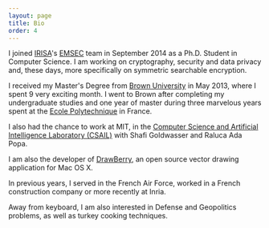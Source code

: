 ```yaml
---
layout: page
title: Bio
order: 4
---
```



I joined [IRISA](https://www.irisa.fr/en)'s [EMSEC](https://www.irisa.fr/emsec/) team in September 2014 as a Ph.D. Student in Computer Science. I am working on cryptography, security and data privacy and, these days, more specifically on symmetric searchable encryption.

I received my Master's Degree from [Brown University](https://cs.brown.edu/) in May 2013, where I spent 9 very exciting month. I went to Brown after completing my undergraduate studies and one year of master during three marvelous years spent at the [Ecole Polytechnique](https://www.polytechnique.edu/jsp/accueil.jsp?LANGUE=1) in France.

I also had the chance to work at MIT, in the [Computer Science and Artificial Intelligence Laboratory (CSAIL)](https://www.csail.mit.edu/) with Shafi Goldwasser and Raluca Ada Popa.

I am also the developer of [DrawBerry](http://raphaelbost.free.fr/DrawBerry.html), an open source vector drawing application for Mac OS X.

In previous years, I served in the French Air Force, worked in a French construction company or more recently at Inria.

Away from keyboard, I am also interested in Defense and Geopolitics problems, as well as turkey cooking techniques.
